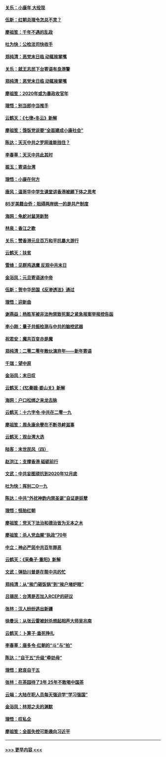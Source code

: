 #### [关乐：小康年 大役现](../pages/nsc993/n11774213.md?t=01081255) 
#### [伍新：红朝总理令怎总不灵？](../pages/nsc993/n11770813.md?t=01081255) 
#### [廖祖笙：千年不遇的乱政](../pages/nsc993/n11770373.md?t=01081255) 
#### [吐为快：公检法司快收手](../pages/nsc993/n11770359.md?t=01081255) 
#### [郑纯清：恶党末日临 动辄挨掌嘴](../pages/nsc993/n11769912.md?t=01081255) 
#### [关乐：就王志民下台寄语有良港警](../pages/nsc993/n11769903.md?t=01081255) 
#### [郑纯清：恶党末日临 动辄挨掌嘴](../pages/nsc993/n11769356.md?t=01081255) 
#### [廖祖笙：2020年或为暴政收官年](../pages/nsc993/n11768216.md?t=01081255) 
#### [理悟：别当郎中当推手](../pages/nsc993/n11768243.md?t=01081255) 
#### [云鹤天：《七律▪冬云》新解](../pages/nsc993/n11768204.md?t=01081255) 
#### [廖祖笙：饿饭党说要“全面建成小康社会”](../pages/nsc993/n11767482.md?t=01081255) 
#### [陈达：天灭中共之罗网谁能挡住？](../pages/nsc993/n11767465.md?t=01081255) 
#### [李春草：天灭中共此其时](../pages/nsc993/n11767452.md?t=01081255) 
#### [振玉：寄语台湾](../pages/nsc993/n11767432.md?t=01081255) 
#### [理悟：小康在何方](../pages/nsc993/n11767394.md?t=01081255) 
#### [唐风：温哥华中学生课堂讲香港被踢下体之思考](../pages/nsc993/n11766848.md?t=01081255) 
#### [85岁美籍台侨：阻碍两岸统一的是共产制度](../pages/nsc993/n11765043.md?t=01081255) 
#### [海网：龟蛇对鼠哭新愁](../pages/nsc993/n11764895.md?t=01081255) 
#### [林泉：香江之歌](../pages/nsc993/n11764415.md?t=01081255) 
#### [关乐：赞香港元旦百万和平抗暴大游行](../pages/nsc993/n11764382.md?t=01081255) 
#### [云鹤天：扶贫](../pages/nsc993/n11764245.md?t=01081255) 
#### [雪绮：见群鸡退鹰  反观中共末日](../pages/nsc993/n11762112.md?t=01081255) 
#### [金浴凤：元旦寄语迷中帝](../pages/nsc993/n11761788.md?t=01081255) 
#### [伍新：贺中华民国《反渗透法》通过](../pages/nsc993/n11761994.md?t=01081255) 
#### [理悟：迎新曲](../pages/nsc993/n11761152.md?t=01081255) 
#### [谢燕益：杨胜军被非法拘禁致死案之紧急报案举报控告函](../pages/nsc993/n11756134.md?t=01081255) 
#### [李小刚：量子共振检测与中共的脑控武器](../pages/nsc993/n11754518.md?t=01081255) 
#### [祝君安：魔共百变亦是魔](../pages/nsc993/n11754469.md?t=01081255) 
#### [郑纯清：二零二零年散伙演弃年——新年寄语](../pages/nsc993/n11754195.md?t=01081255) 
#### [千瑞：望中原](../pages/nsc993/n11754159.md?t=01081255) 
#### [金浴凤：末日叹](../pages/nsc993/n11752359.md?t=01081255) 
#### [云鹤天：《忆秦娥‧娄山关》新解](../pages/nsc993/n11752348.md?t=01081255) 
#### [海网：户口松绑之来龙去脉](../pages/nsc993/n11752328.md?t=01081255) 
#### [云鹤天：十六字令‧中共在二零一九](../pages/nsc993/n11752305.md?t=01081255) 
#### [廖祖笙：周永康余孽在不断寻衅滋事](../pages/nsc993/n11751013.md?t=01081255) 
#### [云鹤天：观台湾大选](../pages/nsc993/n11751007.md?t=01081255) 
#### [陆客：末世民风（四）](../pages/nsc993/n11749203.md?t=01081255) 
#### [赵洪江：支撑香港 砥砺前行](../pages/nsc993/n11748482.md?t=01081255) 
#### [文武：中共妄图顽抗到2020年12月底](../pages/nsc993/n11748446.md?t=01081255) 
#### [吐为快：挥别二O一九](../pages/nsc993/n11748411.md?t=01081255) 
#### [陈达：中共“外扰神韵内禁圣诞”自证是妖孽](../pages/nsc993/n11748226.md?t=01081255) 
#### [理悟：怪胎红朝](../pages/nsc993/n11748206.md?t=01081255) 
#### [廖祖笙：党天下法治和德治皆为无本之木](../pages/nsc993/n11748135.md?t=01081255) 
#### [廖祖笙：杀人党血腥“执政”70年](../pages/nsc993/n11745144.md?t=01081255) 
#### [中立：神必严惩中共百年罪恶](../pages/nsc993/n11744970.md?t=01081255) 
#### [云鹤天：《采桑子‧重阳》新解](../pages/nsc993/n11744948.md?t=01081255) 
#### [文武：弹劾川普是在帮中共的忙](../pages/nsc993/n11744758.md?t=01081255) 
#### [郑纯清：从“挨门砸饭锅”到“挨户堵炉眼”](../pages/nsc993/n11744745.md?t=01081255) 
#### [吕锡民：台湾是否加入RCEP的研议](../pages/nsc993/n11744701.md?t=01081255) 
#### [张林：汉人纷纷逃出新疆](../pages/nsc993/n11743530.md?t=01081255) 
#### [徐曼沅：从张云雷被封杀想起相声大师吴兆南](../pages/nsc993/n11741816.md?t=01081255) 
#### [云鹤天：卜算子‧垂死挣扎](../pages/nsc993/n11739956.md?t=01081255) 
#### [李春草：唐多令‧红朝的“斗”与“拍”](../pages/nsc993/n11739830.md?t=01081255) 
#### [陈达：“自干五”升级“牵妨母”](../pages/nsc993/n11739724.md?t=01081255) 
#### [理悟：悲哀自干五](../pages/nsc993/n11739547.md?t=01081255) 
#### [张林：在茶园待了3年 25年不敢喝中国茶](../pages/nsc993/n11739240.md?t=01081255) 
#### [云端：大陆在职人员每天强迫学“学习强国”](../pages/nsc993/n11738735.md?t=01081255) 
#### [金浴凤：林郑之夫的渊默](../pages/nsc993/n11737735.md?t=01081255) 
#### [理悟：叹私企](../pages/nsc993/n11737715.md?t=01081255) 
#### [廖祖笙：全面失控可能袭向习近平](../pages/nsc993/n11737704.md?t=01081255) 

----
#### [ >>> 更早内容 <<< ](../indexes/nsc993-earlier.md)
